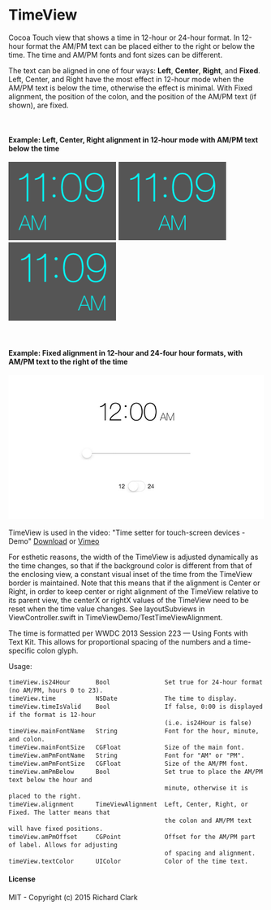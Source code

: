 # TimeView

Cocoa Touch view that shows a time in 12-hour or 24-hour format. In 12-hour format the AM/PM text can be placed either to the right
or below the time. The time and AM/PM fonts and font sizes can be different.

The text can be aligned in one of four ways: **Left**, **Center**, **Right**, and **Fixed**. Left, Center, and Right have the most effect in 12-hour mode
when the AM/PM text is below the time, otherwise the effect is minimal. With Fixed alignment, the position of the colon, and the position of
the AM/PM text (if shown), are fixed.

</br>

#### Example: Left, Center, Right alignment in 12-hour mode with AM/PM text below the time

![Left Align](screenshots/AM_PM_below_left_align.png)   ![Center Align](screenshots/AM_PM_below_center_align.png)   ![Right Align](screenshots/AM_PM_below_right_align.png)

</br>
  
#### Example: Fixed alignment in 12-hour and 24-four hour formats, with AM/PM text to the right of the time

![Demo Video](video/demo30.gif)

TimeView is used in the video: "Time setter for touch-screen devices - Demo" [Download](https://www.dropbox.com/s/7amn3zjnpqknsci/TimeSetterDemo.mp4?dl=1) or [Vimeo](https://vimeo.com/136535301)

For esthetic reasons, the width of the TimeView is adjusted dynamically as the time changes, so that if the background color is different from that of the enclosing view,
a constant visual inset of the time from the TimeView border is maintained. Note that this means that if the alignment is Center or Right,
in order to keep center or right alignment of the TimeView relative to its parent view, the centerX or rightX values of the TimeView need to be reset when the
time value changes. See layoutSubviews in ViewController.swift in TimeViewDemo/TestTimeViewAlignment.

The time is formatted per WWDC 2013 Session 223 — Using Fonts with Text Kit. This allows for proportional spacing of the numbers
and a time-specific colon glyph.

Usage:
    
    timeView.is24Hour       Bool               Set true for 24-hour format (no AM/PM, hours 0 to 23).
    timeView.time           NSDate             The time to display.
    timeView.timeIsValid    Bool               If false, 0:00 is displayed if the format is 12-hour
                                               (i.e. is24Hour is false)
    timeView.mainFontName   String             Font for the hour, minute, and colon.
    timeView.mainFontSize   CGFloat            Size of the main font.
    timeView.amPmFontName   String             Font for "AM" or "PM".
    timeView.amPmFontSize   CGFloat            Size of the AM/PM font.
    timeView.amPmBelow      Bool               Set true to place the AM/PM text below the hour and
                                               minute, otherwise it is placed to the right.
    timeView.alignment      TimeViewAlignment  Left, Center, Right, or Fixed. The latter means that
                                               the colon and AM/PM text will have fixed positions.
    timeView.amPmOffset     CGPoint            Offset for the AM/PM part of label. Allows for adjusting
                                               of spacing and alignment.
    timeView.textColor      UIColor            Color of the time text.

#### License

MIT - Copyright (c) 2015 Richard Clark
